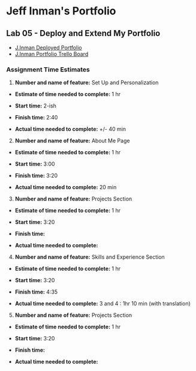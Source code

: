 # Jeff Inman's Portfolio

## Lab 05 - Deploy and Extend My Portfolio

- [J.Inman Deployed Portfolio](https://jinman-portfolio.netlify.app/)
- [J.Inman Portfolio Trello Board](https://trello.com/invite/b/7mTeW7hq/f389040f5571f470bdc712caecc6dc10/301n23-portfolio-board)

### Assignment Time Estimates

1. **Number and name of feature:** Set Up and Personalization

- **Estimate of time needed to complete:** 1 hr

- **Start time:** 2-ish

- **Finish time:** 2:40

- **Actual time needed to complete:** +/- 40 min

2. **Number and name of feature:** About Me Page
  
- **Estimate of time needed to complete:** 1 hr
  
- **Start time:** 3:00
  
- **Finish time:** 3:20
  
- **Actual time needed to complete:** 20 min

3. **Number and name of feature:** Projects Section
  
- **Estimate of time needed to complete:** 1 hr
  
- **Start time:** 3:20
  
- **Finish time:**
  
- **Actual time needed to complete:**

4. **Number and name of feature:** Skills and Experience Section
  
- **Estimate of time needed to complete:** 1 hr
  
- **Start time:** 3:20
  
- **Finish time:** 4:35
  
- **Actual time needed to complete:** 3 and 4 : 1hr 10 min (with translation)

5. **Number and name of feature:** Projects Section
  
- **Estimate of time needed to complete:** 1 hr
  
- **Start time:** 3:20
  
- **Finish time:**
  
- **Actual time needed to complete:**
